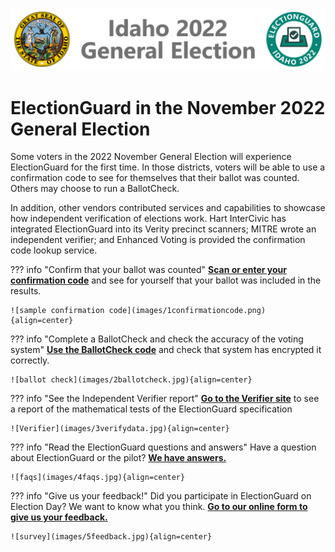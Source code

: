 ![Microsoft Democracy Forward Program: ElectionGuard][election-guard-idaho-banner]

# ElectionGuard in the November 2022 General Election

Some voters in the 2022 November General Election will experience ElectionGuard for the first time.  In those districts, voters will be able to use a confirmation code to see for themselves that their ballot was counted.  Others may choose to run a BallotCheck. 

In addition, other vendors contributed services and capabilities to showcase how independent verification of elections work. Hart InterCivic has integrated ElectionGuard into its Verity precinct scanners; MITRE wrote an independent verifier; and Enhanced Voting is provided the confirmation code lookup service.

??? info "Confirm that your ballot was counted"
    **[Scan or enter your confirmation code](https://www.egvote.us/cc/id/22)** and see for yourself that your ballot was included in the results.

    ![sample confirmation code](images/1confirmationcode.png){align=center}
??? info "Complete a BallotCheck and check the accuracy of the voting system"
    **[Use the BallotCheck code](https://www.egvote.us/cc/id/22)** and check that system has encrypted it correctly.

    ![ballot check](images/2ballotcheck.jpg){align=center}
??? info "See the Independent Verifier report"
    **[Go to the Verifier site](https://electionintegrity.mitre.org/verifier/)** to see a report of the mathematical tests of the ElectionGuard specification

    ![Verifier](images/3verifydata.jpg){align=center}
??? info "Read the ElectionGuard questions and answers"
    Have a question about ElectionGuard or the pilot? **[We have answers.](faq.md)**

    ![faqs](images/4faqs.jpg){align=center}
??? info "Give us your feedback!"
    Did you participate in ElectionGuard on Election Day? We want to know what you think. **[Go to our online form to give us your feedback.](https://www.egvote.us/feedback)**

    ![survey](images/5feedback.jpg){align=center}

<!-- Links -->
[election-guard-idaho-banner]: images/ElectionGuard-Idaho-2022.svg "ElectionGuard banner"
